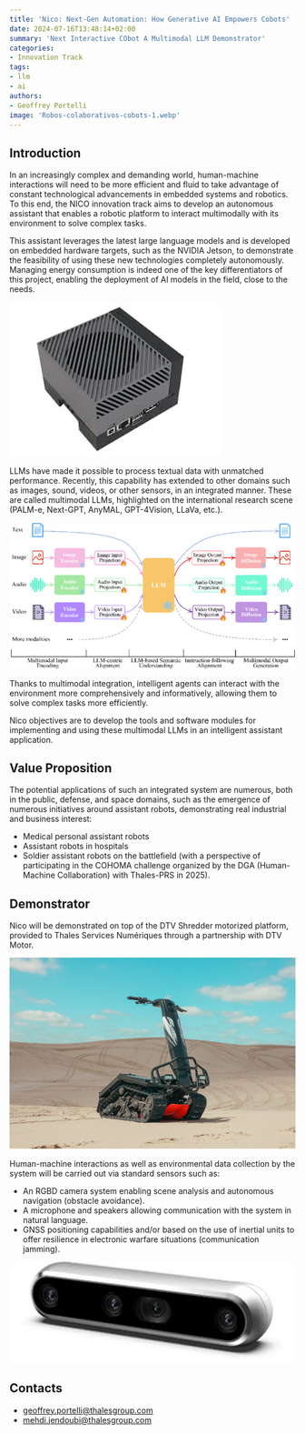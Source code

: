 ```yaml
---
title: 'Nico: Next-Gen Automation: How Generative AI Empowers Cobots'
date: 2024-07-16T13:48:14+02:00
summary: 'Next Interactive CObot A Multimodal LLM Demonstrator'
categories:
- Innovation Track
tags:
- llm
- ai
authors: 
- Geoffrey Portelli
image: 'Robos-colaborativos-cobots-1.webp'
---
```


## Introduction

In an increasingly complex and demanding world, human-machine interactions will need to be more efficient and fluid to take advantage of constant technological advancements in embedded systems and robotics. To this end, the NICO innovation track aims to develop an autonomous assistant that enables a robotic platform to interact multimodally with its environment to solve complex tasks.

This assistant leverages the latest large language models and is developed on embedded hardware targets, such as the NVIDIA Jetson, to demonstrate the feasibility of using these new technologies completely autonomously. Managing energy consumption is indeed one of the key differentiators of this project, enabling the deployment of AI models in the field, close to the needs.

![Nvidia Jetson Orin AGX](nico_jetson.jpg)

LLMs have made it possible to process textual data with unmatched performance. Recently, this capability has extended to other domains such as images, sound, videos, or other sensors, in an integrated manner. These are called multimodal LLMs, highlighted on the international research scene (PALM-e, Next-GPT, AnyMAL, GPT-4Vision, LLaVa, etc.).

![Multimodal LLM architecture](nico_llm.png)

Thanks to multimodal integration, intelligent agents can interact with the environment more comprehensively and informatively, allowing them to solve complex tasks more efficiently. 

Nico objectives are to develop the tools and software modules for implementing and using these multimodal LLMs in an intelligent assistant application.

## Value Proposition

The potential applications of such an integrated system are numerous, both in the public, defense, and space domains, such as the emergence of numerous initiatives around assistant robots, demonstrating real industrial and business interest:

* Medical personal assistant robots
* Assistant robots in hospitals
* Soldier assistant robots on the battlefield (with a perspective of participating in the COHOMA challenge organized by the DGA (Human-Machine Collaboration) with Thales-PRS in 2025).

## Demonstrator 

Nico will be demonstrated  on top of the DTV Shredder motorized platform, provided to Thales Services Numériques through a partnership with DTV Motor.

![DTV Shredder](nico_dtv.png)

Human-machine interactions as well as environmental data collection by the system will be carried out via standard sensors such as:

* An RGBD camera system enabling scene analysis and autonomous navigation (obstacle avoidance).
* A microphone and speakers allowing communication with the system in natural language.
* GNSS positioning capabilities and/or based on the use of inertial units to offer resilience in electronic warfare situations (communication jamming).

![RGBD camera](nico_camera.jpg)

## Contacts

- geoffrey.portelli@thalesgroup.com
- mehdi.jendoubi@thalesgroup.com


